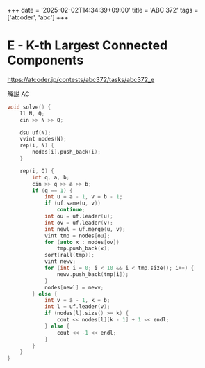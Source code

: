 +++
date = '2025-02-02T14:34:39+09:00'
title = 'ABC 372'
tags = ['atcoder', 'abc']
+++

# E - K-th Largest Connected Components

https://atcoder.jp/contests/abc372/tasks/abc372_e

解説 AC

```cpp
void solve() {
    ll N, Q;
    cin >> N >> Q;

    dsu uf(N);
    vvint nodes(N);
    rep(i, N) {
        nodes[i].push_back(i);
    }

    rep(i, Q) {
        int q, a, b;
        cin >> q >> a >> b;
        if (q == 1) {
            int u = a - 1, v = b - 1;
            if (uf.same(u, v))
                continue;
            int ou = uf.leader(u);
            int ov = uf.leader(v);
            int newl = uf.merge(u, v);
            vint tmp = nodes[ou];
            for (auto x : nodes[ov])
                tmp.push_back(x);
            sort(rall(tmp));
            vint newv;
            for (int i = 0; i < 10 && i < tmp.size(); i++) {
                newv.push_back(tmp[i]);
            }
            nodes[newl] = newv;
        } else {
            int v = a - 1, k = b;
            int l = uf.leader(v);
            if (nodes[l].size() >= k) {
                cout << nodes[l][k - 1] + 1 << endl;
            } else {
                cout << -1 << endl;
            }
        }
    }
}
```

